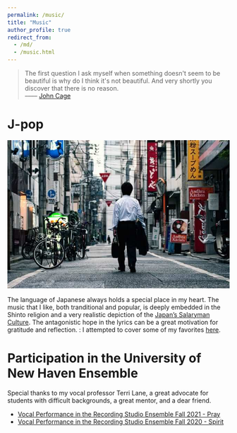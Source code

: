 ```yaml
---
permalink: /music/
title: "Music"
author_profile: true
redirect_from: 
  - /md/
  - /music.html
---
```


> The first question I ask myself when something doesn't seem to be beautiful is why do I think it's not beautiful. And very shortly you discover that there is no reason. <br> –––– [John Cage](https://en.wikipedia.org/wiki/John_Cage)



# J-pop 

![Salaryman](/images/salaryman.jpeg)

The language of Japanese always holds a special place in my heart. The music that I like, both tranditional and popular, is deeply embedded in the Shinto religion and a very realistic depiction of the [Japan’s Salaryman Culture](https://medium.com/@jami3jam/the-japanese-salaryman-452692b485e5). The antagonistic hope in the lyrics can be a great motivation for gratitude and reflection. 
: I attempted to cover some of my favorites [here](https://www.youtube.com/channel/UCKa6_b7lDp9FhRfyAF9O6Bw).


# Participation in the University of New Haven Ensemble

 Special thanks to my vocal professor Terri Lane, a great advocate for students with difficult backgrounds, a great mentor, and a dear friend. 

 * [Vocal Performance in the Recording Studio Ensemble Fall 2021 - Pray](https://www.youtube.com/watch?v=GITUN3wqFck)
 * [Vocal Performance in the Recording Studio Ensemble Fall 2020 - Spirit](https://www.youtube.com/watch?v=S99c-4tcCBA)


